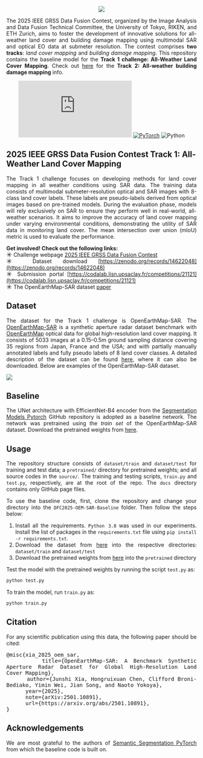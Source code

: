<div align="center">

<p><img src="docs/DFC2025_Logo.jpg"></p>
</div>

<div align="justify">
<p>The 2025 IEEE GRSS Data Fusion Contest, organized by the Image Analysis and Data Fusion Technical Committee, the University of Tokyo, RIKEN, and ETH Zurich, aims to foster the development of innovative solutions for all-weather land cover and building damage mapping using multimodal SAR and optical EO data at submeter resolution. The contest comprises <b>two tracks</b>: <em>land cover mapping</em> and <em>building damage mapping</em>.
This repository contains the baseline model for the <b>Track 1 challenge: All-Weather Land Cover Mapping</b>. Check out <a href="https://github.com/ChenHongruixuan/BRIGHT">here</a> for the<b> Track 2: All-weather building damage mapping</b> info.</p>
</div>
  
  
<div align="center">
	
[![GitHub license](https://badgen.net/github/license/Naereen/Strapdown.js)](https://github.com/Naereen/StrapDown.js/blob/master/LICENSE)
<a href="https://pytorch.org/get-started/locally/"><img alt="PyTorch" src="https://img.shields.io/badge/PyTorch-ee4c2c?logo=pytorch&logoColor=white"></a>
![Python](https://img.shields.io/badge/python-3.8+-blue.svg)
</div>

## 2025 IEEE GRSS Data Fusion Contest Track 1: All-Weather Land Cover Mapping
<div align="justify">
<p>
The Track 1 challenge focuses on developing methods for land cover mapping in all weather conditions using SAR data. The training data consists of multimodal submeter-resolution optical and SAR images with 8-class land cover labels. These labels are pseudo-labels derived from optical images based on pre-trained models. During the evaluation phase, models will rely exclusively on SAR to ensure they perform well in real-world, all-weather scenarios. It aims to improve the accuracy of land cover mapping under varying environmental conditions, demonstrating the utility of SAR data in monitoring land cover. The mean intersection over union (mIoU) metric is used to evaluate the performance. 
</p> 
<p>

**Get involved! Check out the following links:** </br>
☀️ Challenge webpage [2025 IEEE GRSS Data Fusion Contest](https://www.grss-ieee.org/technical-committees/image-analysis-and-data-fusion/?tab=data-fusion-contest) </br>
☀️ Dataset download [https://zenodo.org/records/14622048](https://zenodo.org/records/14622048) </br>
☀️ Submission portal [https://codalab.lisn.upsaclay.fr/competitions/21121](https://codalab.lisn.upsaclay.fr/competitions/21121) </br>
☀️ The OpenEarthMap-SAR dataset [paper](https://arxiv.org/abs/2501.10891)
</p>
</div>

## Dataset
<div align="justify">

The dataset for the Track 1 challenge is OpenEarthMap-SAR. The [OpenEarthMap-SAR](https://zenodo.org/records/14622048) is a synthetic aperture radar dataset benchmark with [OpenEarthMap](https://open-earth-map.org/) optical data for global high-resolution land cover mapping. It consists of 5033 images at a 0.15–0.5m ground sampling distance covering 35 regions from Japan, France and the USA; and with partially manually annotated labels and fully pseudo labels of 8 land cover classes. A detailed description of the dataset can be found [here](https://zenodo.org/records/14622048), where it can also be downloaded. Below are examples of the OpenEarthMap-SAR dataset.

<p><img src="docs/DFC25_T1-min.png"></p>
</div>

## Baseline
<div align="justify">

The UNet architecture with EfficientNet-B4 encoder from the [Segmentation Models Pytorch](https://github.com/qubvel/segmentation_models.pytorch?tab=readme-ov-file) GitHub repository is adopted as a baseline network.
The network was pretrained using the *train set* of the OpenEarthMap-SAR dataset. Download the pretrained weights from [here](https://drive.google.com/file/d/1Myd8b2KVFRuYVPyjB6EAv70OsNmjtgB9/view?usp=sharing).

## Usage
<div align="justify">

The repository structure consists of `dataset/train` and `dataset/test` for training and test data; a `pretrained/` directory for pretrained weights; and all source codes in the `source/`. The training and testing scripts, `train.py` and `test.py`, respectively, are at the root of the repo. The `docs` directory contains only GitHub page files.

To use the baseline code, first, clone the repository and change your directory into the `DFC2025-OEM-SAR-Baseline` folder. Then follow the steps below:</br>
1. Install all the requirements. `Python 3.8` was used in our experiments. Install the list of packages in the `requirements.txt` file using `pip install -r requirements.txt`.
2. Download the dataset from [here](https://zenodo.org/records/14622048) into the respective directories: `dataset/train` and `dataset/test`
3. Download the pretrained weights from [here](https://drive.google.com/file/d/1Myd8b2KVFRuYVPyjB6EAv70OsNmjtgB9/view?usp=sharing) into the `pretrained` directory

Test the model with the pretrained weights by running the script `test.py` as:
```bash
python test.py
```
To train the model, run `train.py` as:
```bash
python train.py
```
</div>

## Citation
<div align="justify">
For any scientific publication using this data, the following paper should be cited:
<pre style="white-space: pre-wrap; white-space: -moz-pre-wrap; white-space: -pre-wrap; white-space: -o-pre-wrap; word-wrap: break-word;">
@misc{xia_2025_oem_sar,
      title={OpenEarthMap-SAR: A Benchmark Synthetic Aperture Radar Dataset for Global High-Resolution Land Cover Mapping}, 
      author={Junshi Xia, Hongruixuan Chen, Clifford Broni-Bediako, Yimin Wei, Jian Song, and Naoto Yokoya},
      year={2025},
      note={arXiv:2501.10891},
      url={https://arxiv.org/abs/2501.10891}, 
}
</pre>
</div>

## Acknowledgements
<div align="justify">

We are most grateful to the authors of [Semantic Segmentation PyTorch](https://github.com/qubvel/segmentation_models.pytorch?tab=readme-ov-file) from which the baseline code is built on.
</div>
